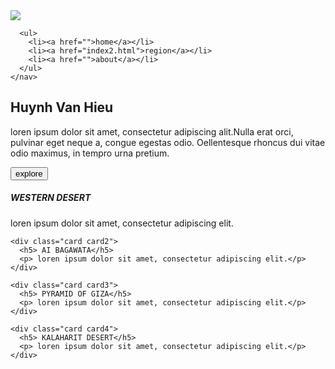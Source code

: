 <html>
 <head>
   <meta name="" content=""
         <title></title>
   <link rel="stylesheet" href="index.css"/>
  </head>
<body>
 <nav class="navbar">
  <div class="container">
    <img src="https://pngimg.com/uploads/github/github_PNG20.png" class="logo">
    
      <ul>
        <li><a href="">home</a></li>
        <li><a href="index2.html">region</a></li>
        <li><a href="">about</a></li>
      </ul>
    </nav>
  </div>

<div class="row">
  <div class="col">
    <h1>Huynh Van Hieu</h1>
    <p> loren ipsum dolor sit amet, consectetur adipiscing alit.Nulla erat orci, pulvinar eget neque a, congue egestas odio. Oellentesque rhoncus dui vitae odio maximus, in tempro urna pretium.</p>  
    <button type="button">explore</button>
  </div>

  <div class="col2">
    <div class="card card1">
      <h5> WESTERN DESERT</h5>
      <p> loren ipsum dolor sit amet, consectetur adipiscing elit.</p> 
    </div>

    <div class="card card2">
      <h5> AI BAGAWATA</h5>
      <p> loren ipsum dolor sit amet, consectetur adipiscing elit.</p> 
    </div>
    
    <div class="card card3">
      <h5> PYRAMID OF GIZA</h5>
      <p> loren ipsum dolor sit amet, consectetur adipiscing elit.</p> 
    </div>
    
    <div class="card card4">
      <h5> KALAHARIT DESERT</h5>
      <p> loren ipsum dolor sit amet, consectetur adipiscing elit.</p> 
    </div>
</div>    
  </div>
         
         
 
  
  
  
    
